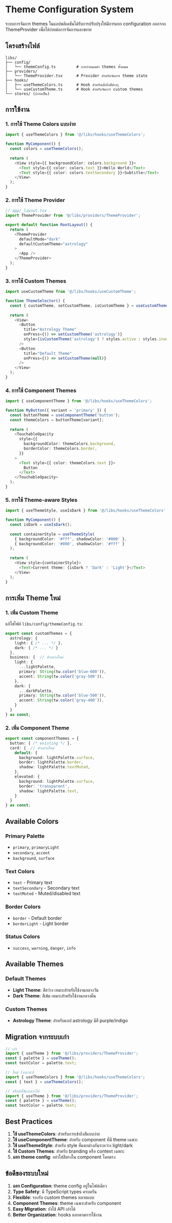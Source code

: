 # Theme Configuration System

ระบบการจัดการ themes ในแอปพลิเคชันได้รับการปรับปรุงให้มีการแยก configuration ออกจาก ThemeProvider เพื่อให้ง่ายต่อการจัดการและขยาย

## โครงสร้างไฟล์

```
libs/
├── config/
│   └── themeConfig.ts         # การกำหนดค่า themes ทั้งหมด
├── providers/
│   └── ThemeProvider.tsx      # Provider สำหรับจัดการ theme state
├── hooks/
│   ├── useThemeColors.ts      # Hook สำหรับเข้าถึงสีต่างๆ
│   └── useCustomTheme.ts      # Hook สำหรับจัดการ custom themes
└── stores/ (ถ้าจำเป็น)
```

## การใช้งาน

### 1. การใช้ Theme Colors แบบง่าย

```typescript
import { useThemeColors } from '@/libs/hooks/useThemeColors';

function MyComponent() {
  const colors = useThemeColors();
  
  return (
    <View style={{ backgroundColor: colors.background }}>
      <Text style={{ color: colors.text }}>Hello World</Text>
      <Text style={{ color: colors.textSecondary }}>Subtitle</Text>
    </View>
  );
}
```

### 2. การใช้ Theme Provider

```typescript
// app/_layout.tsx
import ThemeProvider from '@/libs/providers/ThemeProvider';

export default function RootLayout() {
  return (
    <ThemeProvider 
      defaultMode="dark" 
      defaultCustomTheme="astrology"
    >
      <App />
    </ThemeProvider>
  );
}
```

### 3. การใช้ Custom Themes

```typescript
import useCustomTheme from '@/libs/hooks/useCustomTheme';

function ThemeSelector() {
  const { customTheme, setCustomTheme, isCustomTheme } = useCustomTheme();
  
  return (
    <View>
      <Button 
        title="Astrology Theme"
        onPress={() => setCustomTheme('astrology')}
        style={isCustomTheme('astrology') ? styles.active : styles.inactive}
      />
      <Button 
        title="Default Theme"
        onPress={() => setCustomTheme(null)}
      />
    </View>
  );
}
```

### 4. การใช้ Component Themes

```typescript
import { useComponentTheme } from '@/libs/hooks/useThemeColors';

function MyButton({ variant = 'primary' }) {
  const buttonTheme = useComponentTheme('button');
  const themeColors = buttonTheme[variant];
  
  return (
    <TouchableOpacity 
      style={{
        backgroundColor: themeColors.background,
        borderColor: themeColors.border,
      }}
    >
      <Text style={{ color: themeColors.text }}>
        Button
      </Text>
    </TouchableOpacity>
  );
}
```

### 5. การใช้ Theme-aware Styles

```typescript
import { useThemeStyle, useIsDark } from '@/libs/hooks/useThemeColors';

function MyComponent() {
  const isDark = useIsDark();
  
  const containerStyle = useThemeStyle(
    { backgroundColor: '#fff', shadowColor: '#000' },
    { backgroundColor: '#000', shadowColor: '#fff' }
  );
  
  return (
    <View style={containerStyle}>
      <Text>Current theme: {isDark ? 'Dark' : 'Light'}</Text>
    </View>
  );
}
```

## การเพิ่ม Theme ใหม่

### 1. เพิ่ม Custom Theme

แก้ไขไฟล์ `libs/config/themeConfig.ts`:

```typescript
export const customThemes = {
  astrology: {
    light: { /* ... */ },
    dark: { /* ... */ }
  },
  business: {  // ตัวอย่างใหม่
    light: {
      ...lightPalette,
      primary: String(tw.color('blue-600')),
      accent: String(tw.color('gray-500')),
    },
    dark: {
      ...darkPalette,
      primary: String(tw.color('blue-500')),
      accent: String(tw.color('gray-400')),
    }
  }
} as const;
```

### 2. เพิ่ม Component Theme

```typescript
export const componentThemes = {
  button: { /* existing */ },
  card: {  // ตัวอย่างใหม่
    default: {
      background: lightPalette.surface,
      border: lightPalette.border,
      shadow: lightPalette.textMuted,
    },
    elevated: {
      background: lightPalette.surface,
      border: 'transparent',
      shadow: lightPalette.text,
    }
  }
} as const;
```

## Available Colors

### Primary Palette
- `primary`, `primaryLight`
- `secondary`, `accent`
- `background`, `surface`

### Text Colors
- `text` - Primary text
- `textSecondary` - Secondary text
- `textMuted` - Muted/disabled text

### Border Colors
- `border` - Default border
- `borderLight` - Light border

### Status Colors
- `success`, `warning`, `danger`, `info`

## Available Themes

### Default Themes
- **Light Theme**: สีสว่าง เหมาะสำหรับใช้งานกลางวัน
- **Dark Theme**: สีเข้ม เหมาะสำหรับใช้งานกลางคืน

### Custom Themes
- **Astrology Theme**: สำหรับแอป astrology มีสี purple/indigo

## Migration จากระบบเก่า

```typescript
// เก่า
import { useTheme } from '@/libs/providers/ThemeProvider';
const { palette } = useTheme();
const textColor = palette.text;

// ใหม่ (แนะนำ)
import { useThemeColors } from '@/libs/hooks/useThemeColors';
const { text } = useThemeColors();

// หรือยังใช้แบบเก่าได้
import { useTheme } from '@/libs/providers/ThemeProvider';
const { palette } = useTheme();
const textColor = palette.text;
```

## Best Practices

1. **ใช้ useThemeColors**: สำหรับการเข้าถึงสีแบบง่าย
2. **ใช้ useComponentTheme**: สำหรับ component ที่มี theme เฉพาะ
3. **ใช้ useThemeStyle**: สำหรับ style ที่แตกต่างกันระหว่าง light/dark
4. **ใช้ Custom Themes**: สำหรับ branding หรือ context เฉพาะ
5. **แยก theme config**: อย่าใส่สีตรงใน component โดยตรง

## ข้อดีของระบบใหม่

1. **แยก Configuration**: theme config อยู่ในไฟล์เดียว
2. **Type Safety**: มี TypeScript types ครบครัน
3. **Flexible**: รองรับ custom themes หลายแบบ
4. **Component Themes**: theme เฉพาะสำหรับ component
5. **Easy Migration**: ยังใช้ API เก่าได้
6. **Better Organization**: hooks แยกตามการใช้งาน
